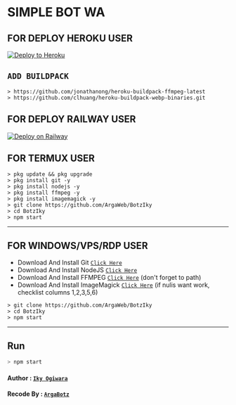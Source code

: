 # SIMPLE BOT WA

## FOR DEPLOY HEROKU USER

<p><a href="https://heroku.com/deploy?template="https://github.com/KunzxD404/KxD"> <img src="https://www.herokucdn.com/deploy/button.svg" alt="Deploy to Heroku" /></a></p>

## `ADD BUILDPACK` 
``` 
> https://github.com/jonathanong/heroku-buildpack-ffmpeg-latest 
> https://github.com/clhuang/heroku-buildpack-webp-binaries.git 
```

## FOR DEPLOY RAILWAY USER

[![Deploy on Railway](https://railway.app/button.svg)](https://railway.app/new/template?template=https%3A%2F%2Fgithub.com%2FKunzxD404%2FKxD)

## FOR TERMUX USER

```
> pkg update && pkg upgrade
> pkg install git -y
> pkg install nodejs -y
> pkg install ffmpeg -y
> pkg install imagemagick -y
> git clone https://github.com/ArgaWeb/BotzIky
> cd BotzIky
> npm start
```

---------

## FOR WINDOWS/VPS/RDP USER

* Download And Install Git [`Click Here`](https://git-scm.com/downloads)
* Download And Install NodeJS [`Click Here`](https://nodejs.org/en/download)
* Download And Install FFMPEG [`Click Here`](https://ffmpeg.org/download.html) (don't forget to path)
* Download And Install ImageMagick [`Click Here`](https://imagemagick.org/script/download.php) (if nulis want work,  checklist columns 1,2,3,5,6)

```
> git clone https://github.com/ArgaWeb/BotzIky
> cd BotzIky
> npm start
```

---------

## Run

```bash
> npm start
```

#### Author : [`Iky Ogiwara`](https://youtube.com/channel/UCPw6D5zWZES_nb_FiUMUEHQ)
#### Recode By : [`ArgaBotz`](https://www.youtube.com/channel/UCznuCE_SAfzrZeoH078FEDA)
